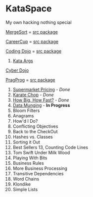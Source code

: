 KataSpace
=========

My own hacking nothing special

[MergeSort](https://www.youtube.com/watch?v=XaqR3G_NVoo)
 = [src package](https://github.com/blundell/KataSpace/tree/master/src/com/blundell/kata/mergesort)
 
[CareerCup](http://www.careercup.com/page)
 = [src package](https://github.com/blundell/KataSpace/tree/master/src/com/blundell/kata/careercup)

[Coding Dojo](http://codingdojo.org/)
 = [src package](https://github.com/blundell/KataSpace/tree/master/src/com/blundell/kata/codingdojo)
  1. [Kata Args](http://codingdojo.org/cgi-bin/wiki.pl?KataArgs)

[Cyber Dojo](http://www.cyber-dojo.com/setup/show)

[PragProg](http://codekata.pragprog.com/2007/01/code_kata_backg.html#more)
 = [src package](https://github.com/blundell/KataSpace/tree/master/src/com/blundell/kata/pragprog)

  1. [Supermarket Pricing](http://codekata.pragprog.com/2007/01/code_kata_one_s.html) - *Done*
  2. [Karate Chop](http://codekata.pragprog.com/2007/01/kata_two_karate.html) - *Done*
  3. [How Big, How Fast?](http://codekata.pragprog.com/2007/01/kata_three_how_.html) - *Done*
  4. [Data Munging](http://codekata.pragprog.com/2007/01/kata_four_data_.html) - **In Progress**
  5. Bloom Filters
  6. Anagrams
  7. How'd I Do?
  8. Conflicting Objectives
  9. Back to the CheckOut
  10. Hashes vs. Classes
  11. Sorting it Out
  12. Best Sellers
  13, Counting Code Lines
  14. Tom Swift Under Milk Wood
  15. Playing With Bits
  16. Business Rules
  17. More Business Processing
  18. Transitive Dependencies
  19. Word Chains
  20. Klondike
  21. Simple Lists


